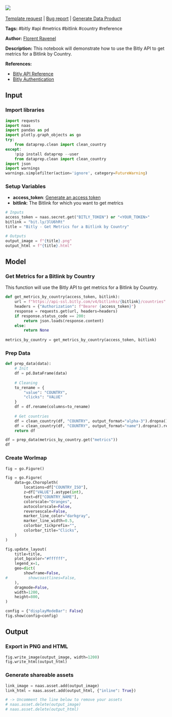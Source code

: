 <a href="https://app.naas.ai/user-redirect/naas/downloader?url=https://raw.githubusercontent.com/jupyter-naas/awesome-notebooks/master/Bitly/Bitly_Get_Metrics_for_a_Bitlink_by_Country.ipynb" target="_parent"><img src="https://naasai-public.s3.eu-west-3.amazonaws.com/Open_in_Naas_Lab.svg"/></a><br><br><a href="https://github.com/jupyter-naas/awesome-notebooks/issues/new?assignees=&labels=&template=template-request.md&title=Tool+-+Action+of+the+notebook+">Template request</a> | <a href="https://github.com/jupyter-naas/awesome-notebooks/issues/new?assignees=&labels=bug&template=bug_report.md&title=Bitly+-+Get+Metrics+for+a+Bitlink+by+Country:+Error+short+description">Bug report</a> | <a href="https://app.naas.ai/user-redirect/naas/downloader?url=https://raw.githubusercontent.com/jupyter-naas/awesome-notebooks/master/Naas/Naas_Start_data_product.ipynb" target="_parent">Generate Data Product</a>

**Tags:** #bitly #api #metrics #bitlink #country #reference

**Author:** [Florent Ravenel](https://www.linkedin.com/in/florent-ravenel/)

**Description:** This notebook will demonstrate how to use the Bitly API to get metrics for a Bitlink by Country.

**References:**
- [Bitly API Reference](https://dev.bitly.com/api-reference/#getMetricsForBitlinkByCountries)
- [Bitly Authentication](https://dev.bitly.com/authentication.html)

## Input

### Import libraries


```python
import requests
import naas
import pandas as pd
import plotly.graph_objects as go
try:
    from dataprep.clean import clean_country
except:
    !pip install dataprep --user
    from dataprep.clean import clean_country
import json
import warnings
warnings.simplefilter(action='ignore', category=FutureWarning)
```

### Setup Variables
- **access_token**: [Generate an access token](https://dev.bitly.com/authentication.html)
- **bitlink**: The Bitlink for which you want to get metrics


```python
# Inputs
access_token = naas.secret.get("BITLY_TOKEN") or "<YOUR_TOKEN>"
bitlink = "bit.ly/3lU6hRt"
title = "Bitly - Get Metrics for a Bitlink by Country"

# Outputs
output_image = f"{title}.png"
output_html = f"{title}.html"
```

## Model

### Get Metrics for a Bitlink by Country

This function will use the Bitly API to get metrics for a Bitlink by Country.


```python
def get_metrics_by_country(access_token, bitlink):
    url = f"https://api-ssl.bitly.com/v4/bitlinks/{bitlink}/countries"
    headers = {"Authorization": f"Bearer {access_token}"}
    response = requests.get(url, headers=headers)
    if response.status_code == 200:
        return json.loads(response.content)
    else:
        return None
    
metrics_by_country = get_metrics_by_country(access_token, bitlink)
```

### Prep Data


```python
def prep_data(data):
    # Init
    df = pd.DataFrame(data)
    
    # Cleaning
    to_rename = {
        "value": "COUNTRY",
        "clicks": "VALUE"
    }
    df = df.rename(columns=to_rename)
    
    # Get countries
    df = clean_country(df, "COUNTRY", output_format="alpha-3").dropna().rename(columns={"COUNTRY_clean": "COUNTRY_ISO"})
    df = clean_country(df, "COUNTRY", output_format="name").dropna().rename(columns={"COUNTRY_clean": "COUNTRY_NAME"})              
    return df

df = prep_data(metrics_by_country.get("metrics"))
df
```

### Create Worlmap


```python
fig = go.Figure()

fig = go.Figure(
    data=go.Choropleth(
        locations=df["COUNTRY_ISO"],
        z=df["VALUE"].astype(int),
        text=df["COUNTRY_NAME"],
        colorscale="Oranges",
        autocolorscale=False,
        reversescale=False,
        marker_line_color="darkgray",
        marker_line_width=0.5,
        colorbar_tickprefix="",
        colorbar_title="Clicks",
    )
)

fig.update_layout(
    title=title,
    plot_bgcolor="#ffffff",
    legend_x=1,
    geo=dict(
        showframe=False,
#         showcoastlines=False,
    ),
    dragmode=False,
    width=1200,
    height=800,
)

config = {"displayModeBar": False}
fig.show(config=config)
```

## Output

### Export in PNG and HTML


```python
fig.write_image(output_image, width=1200)
fig.write_html(output_html)
```

### Generate shareable assets


```python
link_image = naas.asset.add(output_image)
link_html = naas.asset.add(output_html, {"inline": True})

# -> Uncomment the line below to remove your assets
# naas.asset.delete(output_image)
# naas.asset.delete(output_html)
```

 
